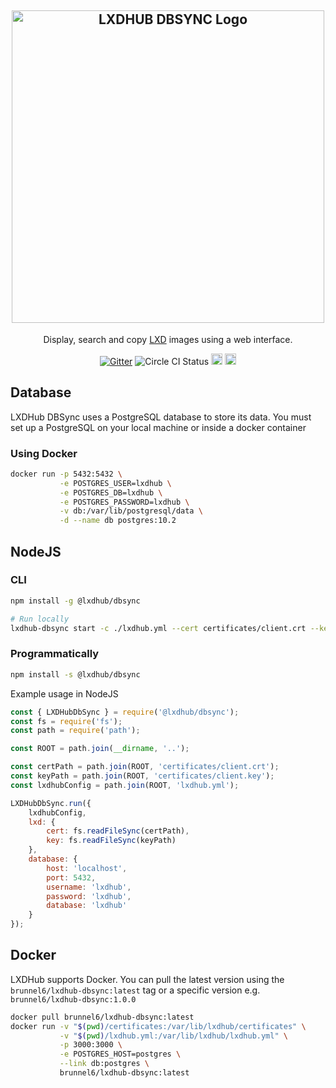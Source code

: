 <h2 align="center">
    <img src="https://i.imgur.com/RGCZZjl.png" alt="LXDHUB DBSYNC Logo" width="500" />
</h2>

 <p align="center">Display, search and copy <a href="https://linuxcontainers.org/lxd/" target="blank">LXD</a> images using a web interface. </p>

 <p align="center">
  <a href="https://gitter.im/Roche/lxdhub?utm_source=badge&utm_medium=badge&utm_campaign=pr-badge&utm_content=body_badge"><img src="https://badges.gitter.im/Roche/lxdhub.svg" alt="Gitter" /></a>
  <img src="https://circleci.com/gh/Roche/lxdhub.png?circle-token=f41c49274b61c18d8a5867ab9d49b9f27a2227aa&style=shield" alt="Circle CI Status">
  <a href="https://www.npmjs.com/package/@lxdhub/dbsync"><img src="https://badge.fury.io/js/%40lxdhub%2Fdbsync.svg"   alt="npm version" height="18"></a>
  <a href="https://www.npmjs.com/package/@lxdhub/dbsync">
    <img src="https://img.shields.io/npm/dt/@lxdhub%2Fdbsync.svg" alt="npm downloads" height="18">
  </a>
 </p>

## Database

LXDHub DBSync uses a PostgreSQL database to store its data.
You must set up a PostgreSQL on your local machine or inside a docker container

### Using Docker

```bash
docker run -p 5432:5432 \
           -e POSTGRES_USER=lxdhub \
           -e POSTGRES_DB=lxdhub \
           -e POSTGRES_PASSWORD=lxdhub \
           -v db:/var/lib/postgresql/data \
           -d --name db postgres:10.2
```

## NodeJS

### CLI

```bash
npm install -g @lxdhub/dbsync

# Run locally
lxdhub-dbsync start -c ./lxdhub.yml --cert certificates/client.crt --key certificates/client.key
```

### Programmatically

```bash
npm install -s @lxdhub/dbsync
```

Example usage in NodeJS

```javascript
const { LXDHubDbSync } = require('@lxdhub/dbsync');
const fs = require('fs');
const path = require('path');

const ROOT = path.join(__dirname, '..');

const certPath = path.join(ROOT, 'certificates/client.crt');
const keyPath = path.join(ROOT, 'certificates/client.key');
const lxdhubConfig = path.join(ROOT, 'lxdhub.yml');

LXDHubDbSync.run({
    lxdhubConfig,
    lxd: {
        cert: fs.readFileSync(certPath),
        key: fs.readFileSync(keyPath)
    },
    database: {
        host: 'localhost',
        port: 5432,
        username: 'lxdhub',
        password: 'lxdhub',
        database: 'lxdhub'
    }
});

```

## Docker

LXDHub supports Docker. You can pull the latest version using the `brunnel6/lxdhub-dbsync:latest` tag
or a specific version e.g. `brunnel6/lxdhub-dbsync:1.0.0`

```bash
docker pull brunnel6/lxdhub-dbsync:latest
docker run -v "$(pwd)/certificates:/var/lib/lxdhub/certificates" \
           -v "$(pwd)/lxdhub.yml:/var/lib/lxdhub/lxdhub.yml" \
           -p 3000:3000 \
           -e POSTGRES_HOST=postgres \
           --link db:postgres \
           brunnel6/lxdhub-dbsync:latest
```
